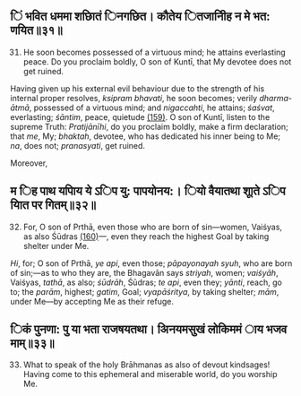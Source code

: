 ## िं भवित धममा शछाितं िनगछित। कौतेय ितजानीिह न मे भत: णयित॥३१॥

31. He soon becomes possessed of a virtuous mind; he attains everlasting peace. Do you proclaim boldly, O son of Kuntī, that My devotee does not get ruined.

Having given up his external evil behaviour due to the strength of his internal proper resolves, *ksipram bhavati*, he soon becomes; verily *dharma-ātmā*, possessed of a virtuous mind; and *nigaccahti*, he attains; *śaśvat*, everlasting; *śāntim*, peace, quietude [\(159\)](#page--1-0). O son of Kuntī, listen to the supreme Truth: *Pratijānīhi*, do you proclaim boldly, make a firm declaration; that *me*, My; *bhaktah*, devotee, who has dedicated his inner being to Me; *na*, does not; *pranasyati*, get ruined.

Moreover,

## म िह पाथ यपािय ये ऽिप यु: पापयोनय:। ियो वैयातथा शूाते ऽिप याित पर गितम्॥३२॥

32. For, O son of Prthā, even those who are born of sin—women, Vaiśyas, as also Śūdras [\(160\)](#page--1-1)—, even they reach the highest Goal by taking shelter under Me.

*Hi*, for; O son of Prthā, *ye api*, even those; *pāpayonayah syuh*, who are born of sin;—as to who they are, the Bhagavān says *striyah*, women; *vaiśyāh*, Vaiśyas, *tathā*, as also; *śūdrāh*, Śūdras; *te api*, even they; *yānti*, reach, go to; the *parām*, highest; *gatim*, Goal; *vyapāśritya*, by taking shelter; *mām*, under Me—by accepting Me as their refuge.

## िकं पुनणा: पु या भता राजषयतथा। अिनयमसुखं लोकिममं ाय भजव माम्॥३३॥

33. What to speak of the holy Brāhmanas as also of devout kindsages! Having come to this ephemeral and miserable world, do you worship Me.